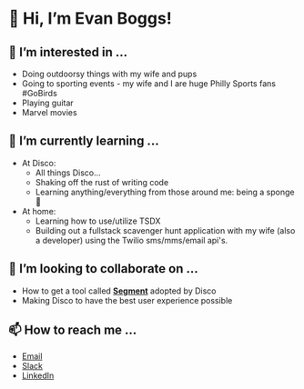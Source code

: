 # 👋 Hi, I’m Evan Boggs!
## 👀 I’m interested in ...
  - Doing outdoorsy things with my wife and pups
  - Going to sporting events - my wife and I are huge Philly Sports fans #GoBirds
  - Playing guitar
  - Marvel movies
## 🌱 I’m currently learning ...
  - At Disco:
    - All things Disco...
    - Shaking off the rust of writing code
    - Learning anything/everything from those around me: being a sponge 🧽
  - At home:
    - Learning how to use/utilize TSDX
    - Building out a fullstack scavenger hunt application with my wife (also a developer) using the Twilio sms/mms/email api's.
## 💞️ I’m looking to collaborate on ...
  - How to get a tool called [__Segment__](https://www.youtube.com/watch?v=2fErE_8hFEc) adopted by Disco
  - Making Disco to have the best user experience possible
## 📫 How to reach me ...
  - [Email](mailto:eboggs@csdisco.com)
  - [Slack](https://csdisco.slack.com/archives/D03JX6J1WDD)
  - [LinkedIn](https://www.linkedin.com/in/evansboggs)

<!---
eboggs302/eboggs302 is a ✨ special ✨ repository because its `README.md` (this file) appears on your GitHub profile.
You can click the Preview link to take a look at your changes.
--->
